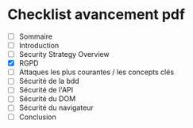 # Checklist avancement pdf

- [ ] Sommaire
- [ ] Introduction
- [ ] Security Strategy Overview
- [x] RGPD
- [ ] Attaques les plus courantes / les concepts clés
- [ ] Sécurité de la bdd
- [ ] Sécurité de l'API
- [ ] Sécurité du DOM
- [ ] Sécurité du navigateur
- [ ] Conclusion
